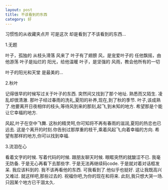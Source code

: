 ```yaml
---
layout: post
title: 不该看到的东西
category: 好
---
```

习惯性的从收藏夹点开
可是这次
却是看到了不该看到的东西...

1.无题

叶子，孤独的
从枝头滑落
风来了
叶子有了翅膀
风，是宠爱叶子的
任他飘摇，由他游荡
叶子是灿烂的
阳光，给他温暖
叶子，是坚强的
风雨，教会他所有的一切

叶子的阳光和天堂
是最美的...

2.秋叶

记得很早的时候写过关于叶子的东西.
突然间又找到了那个地址.
熟悉而又陌生.
凌乱却很清澈.
那叶子经过春雨的洗礼,夏阳的补养,现在,到了秋的季节.
叶子,该成熟了.他要离开日夜相伴的枝头,等待风到来的那刻,起飞,到未知的地方.
希望那是个能让它幸福的地方.

风起,叶子在空中飞舞. 
这秋的精灵呵,你可知将不再有春雨的滋润,夏阳的热恋也已远去. 
这是个离开的时刻.你告别过那厚重的枝干,乘着风起飞,向着幸福的方向. 
希望有那样的地方,你可以找到幸福.

3.流泪在心

看着文字的时候.
写着代码的时候.
跟朋友聊天时候.
眼眶突然的就酸涩不已.
我毫无防备.
于是无心再看下去那些字.
于是无法再继续码code.
于是就对着对话框发呆.
我应该料到的.
我不该再看他的东西.
可我看到了.他似乎也挺好.
这让我既高兴又难过.
就这样吧,那些过去的.
祝福你吧,为你的现在和将来.
此刻,我只想大哭一场.
只因某个地方已干涸太久.